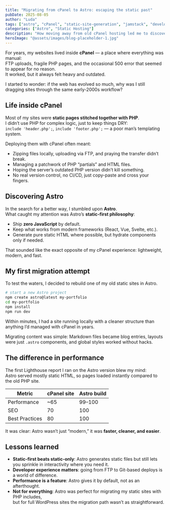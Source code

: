 ```yaml
---
title: "Migrating from cPanel to Astro: escaping the static past"
pubDate: 2025-08-05
author: "Luda"
tags: ["astro", "cPanel", "static-site-generation", "jamstack", "developer-experience"]
categories: ["Astro", "Static Hosting"]
description: "How moving away from old cPanel hosting led me to discover Astro and embrace the modern Jamstack."
heroImage: "@assets/images/blog-placeholder-1.jpg"
---
```


For years, my websites lived inside **cPanel** — a place where everything was manual:  
FTP uploads, fragile PHP pages, and the occasional 500 error that seemed to appear for no reason.  
It worked, but it always felt heavy and outdated.  

I started to wonder: if the web has evolved so much, why was I still dragging sites through the same early-2000s workflow?

## Life inside cPanel

Most of my sites were **static pages stitched together with PHP**.  
I didn’t use PHP for complex logic, just to keep things DRY:  
`include 'header.php';`, `include 'footer.php';` — a poor man’s templating system.  

Deploying them with cPanel often meant:

- Zipping files locally, uploading via FTP, and praying the transfer didn’t break.  
- Managing a patchwork of PHP “partials” and HTML files.  
- Hoping the server’s outdated PHP version didn’t kill something.  
- No real version control, no CI/CD, just copy-paste and cross your fingers.  


## Discovering Astro

In the search for a better way, I stumbled upon **Astro**.  
What caught my attention was Astro’s **static-first philosophy**:  

- Ship **zero JavaScript** by default.  
- Keep what works from modern frameworks (React, Vue, Svelte, etc.).  
- Generate pure static HTML where possible, but hydrate components only if needed.  

That sounded like the exact opposite of my cPanel experience: lightweight, modern, and fast.

## My first migration attempt

To test the waters, I decided to rebuild one of my old static sites in Astro.  

```bash
# start a new Astro project
npm create astro@latest my-portfolio
cd my-portfolio
npm install
npm run dev
```
Within minutes, I had a site running locally with a cleaner structure than anything I’d managed with cPanel in years.

Migrating content was simple: Markdown files became blog entries, layouts were just `.astro` components, and global styles worked without hacks.

## The difference in performance

The first Lighthouse report I ran on the Astro version blew my mind:  
Astro served mostly static HTML, so pages loaded instantly compared to the old PHP site.  

| Metric        | cPanel site | Astro build |
|---------------|-------------|-------------|
| Performance   | ~65         | 99–100      |
| SEO           | 70          | 100         |
| Best Practices| 80          | 100         |

It was clear: Astro wasn’t just “modern,” it was **faster, cleaner, and easier**.


## Lessons learned

- **Static-first beats static-only**: Astro generates static files but still lets you sprinkle in interactivity where you need it.  
- **Developer experience matters**: going from FTP to Git-based deploys is a world of difference.  
- **Performance is a feature**: Astro gives it by default, not as an afterthought.  
- **Not for everything**: Astro was perfect for migrating my static sites with PHP includes,  
  but for full WordPress sites the migration path wasn’t as straightforward.  